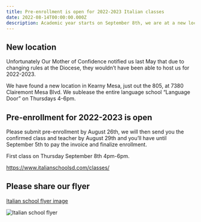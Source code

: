 ```yaml
---
title: Pre-enrollment is open for 2022-2023 Italian classes
date: 2022-08-14T00:00:00.000Z
description: Academic year starts on September 8th, we are at a new location
---
```


## New location

Unfortunately Our Mother of Confidence notified us last May that due to changing rules at the Diocese, they wouldn’t have been able to host us for 2022-2023.

We have found a new location in Kearny Mesa, just out the 805, at 7380 Clairemont Mesa Blvd. We sublease the entire language school “Language Door” on Thursdays 4-6pm.

## Pre-enrollment for 2022-2023 is open

Please submit pre-enrollment by August 26th, we will then send you the confirmed class and teacher by August 29th and you’ll have until September 5th to pay the invoice and finalize enrollment.

First class on Thursday September 8th 4pm-6pm.

https://www.italianschoolsd.com/classes/

## Please share our flyer

[Italian school flyer image](/img/italianschoolsd_flyer_22-23.png)

![Italian school flyer](/img/italianschoolsd_flyer_22-23.png)
